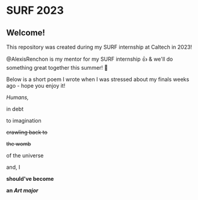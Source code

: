 # SURF 2023
## Welcome!
This repository was created during my SURF internship at Caltech in 2023! 

@AlexisRenchon is my mentor for my SURF internship :+1: & we'll do something great together this summer! :star_struck:

Below is a short poem I wrote when I was stressed about my finals weeks ago - hope you enjoy it!

*Humans,*

in debt

to imagination

~~crawling back to~~

~~the womb~~

of the universe

and, I

**should've become**

**an _Art major_**
